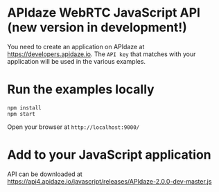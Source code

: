 # APIdaze WebRTC JavaScript API (new version in development!)

You need to create an application on APIdaze at https://developers.apidaze.io. The `API key` that matches with your application 
will be used in the various examples.

# Run the examples locally

    npm install
    npm start

Open your browser at `http://localhost:9000/`

# Add to your JavaScript application

API can be downloaded at https://api4.apidaze.io/javascript/releases/APIdaze-2.0.0-dev-master.js
